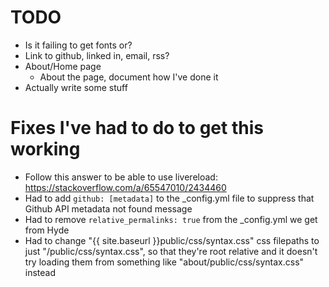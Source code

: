 # TODO
- Is it failing to get fonts or?
- Link to github, linked in, email, rss?
- About/Home page
    - About the page, document how I've done it
- Actually write some stuff

# Fixes I've had to do to get this working
- Follow this answer to be able to use livereload: https://stackoverflow.com/a/65547010/2434460
- Had to add `github: [metadata]` to the _config.yml file to suppress that Github API metadata not found message
- Had to remove `relative_permalinks: true` from the _config.yml we get from Hyde
- Had to change "{{ site.baseurl }}public/css/syntax.css" css filepaths to just "/public/css/syntax.css", so that they're root relative and it doesn't try loading them from something like "about/public/css/syntax.css" instead